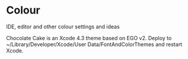 Colour
======

IDE, editor and other colour settings and ideas

Chocolate Cake is an Xcode 4.3 theme based on EGO v2. Deploy to ~/Library/Developer/Xcode/User Data/FontAndColorThemes and restart Xcode.